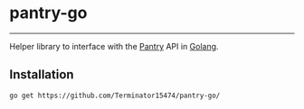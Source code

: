 # pantry-go
---
Helper library to interface with the [Pantry](https://github.com/imRohan/pantry) API in [Golang](gol.dev).

## Installation
```sh
go get https://github.com/Terminator15474/pantry-go/
```
